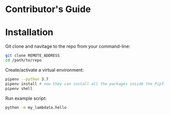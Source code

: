 # Contributor's Guide

# Installation
Git clone and navitage to the repo from your command-line:

```sh
git clone REMOTE_ADDRESS
cd /path/to/repo
```


Create/activate a virtual environment:

```sh
pipenv --python 3.7
pipenv install # now they can install all the packages inside the Pipfile
pipenv shell
```

Run example script:

```sh
python -m my_lambdata.hello
```